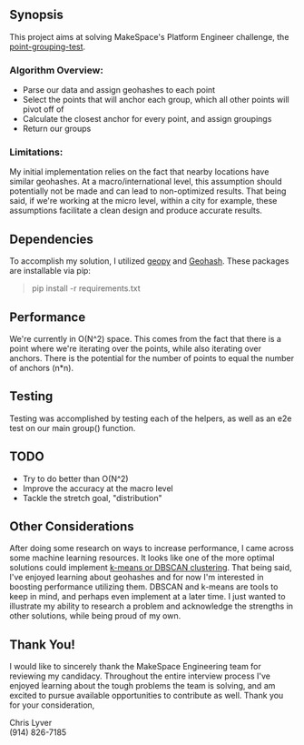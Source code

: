 ## Synopsis

This project aims at solving MakeSpace's Platform Engineer challenge, the [point-grouping-test](https://github.com/makingspace/point-grouping-test).

### Algorithm Overview:
+ Parse our data and assign geohashes to each point
+ Select the points that will anchor each group, which all other points will pivot off of
+ Calculate the closest anchor for every point, and assign groupings
+ Return our groups

### Limitations:
My initial implementation relies on the fact that nearby locations have similar geohashes.  At a macro/international level,
this assumption should potentially not be made and can lead to non-optimized results.  That being said, if we're working at the micro
level, within a city for example, these assumptions facilitate a clean design and produce accurate results.

## Dependencies
To accomplish my solution, I utilized [geopy](https://pypi.python.org/pypi/geopy) and [Geohash](https://pypi.python.org/pypi/Geohash/).
These packages are installable via pip:
> pip install -r requirements.txt

## Performance

We're currently in O(N^2) space.  This comes from the fact that there is a point where we're iterating over the points,
while also iterating over anchors.  There is the potential for the number of points to equal the number of anchors (n*n).

## Testing
Testing was accomplished by testing each of the helpers, as well as an e2e test on our main group() function.

## TODO
+ Try to do better than O(N^2)
+ Improve the accuracy at the macro level
+ Tackle the stretch goal, "distribution"

## Other Considerations
After doing some research on ways to increase performance, I came across some machine learning resources.  It looks
like one of the more optimal solutions could implement [k-means or DBSCAN clustering](http://geoffboeing.com/2014/08/clustering-to-reduce-spatial-data-set-size/).
That being said, I've enjoyed learning about geohashes and for now I'm interested in boosting performance utilizing them.
DBSCAN and k-means are tools to keep in mind, and perhaps even implement at a later time.  I just wanted to illustrate my
ability to research a problem and acknowledge the strengths in other solutions, while being proud of my own.

## Thank You!
I would like to sincerely thank the MakeSpace Engineering team for reviewing my candidacy.  Throughout the entire
interview process I've enjoyed learning about the tough problems the team is solving, and am excited to pursue
available opportunities to contribute as well. Thank you for your consideration,

Chris Lyver <br>
(914) 826-7185
